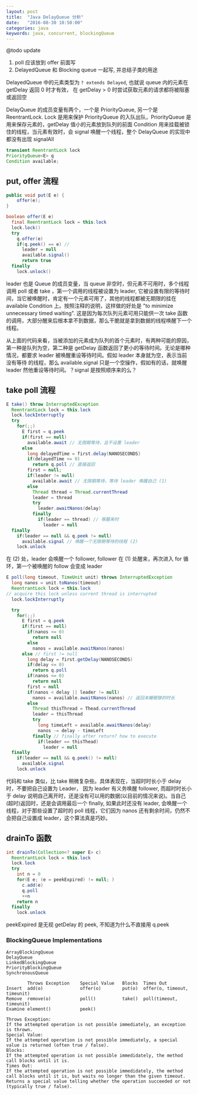 ```yaml
---
layout: post
title:  "Java DelayQueue 分析"
date:   "2016-08-30 10:50:00"
categories: java
keywords: java, concurrent, blockingQueue
---
```


@todo update

1. poll 应该放到 offer 前面写
2. DelayedQueue 和 Blocking queue 一起写, 并总结子类的用途

DelayedQueue 中的元素类型为 `? extends Delayed`, 也就说 queue 内的元素在 getDelay 返回 0 时才有效，
在 getDelay > 0 时尝试获取元素的请求都将被阻塞或返回空

DelayQueue 的成员变量有两个，一个是 PriorityQueue, 另一个是 ReentrantLock. Lock 是用来保护 PriorityQueue 的入队出队，PriorityQueue 是用来保存元素的，getDelay 值小的元素放到队列的前面
Condition 用来挂载被锁住的线程，当元素有效时，会 signal 唤醒一个线程，整个 DelayQueue 的实现中都没有出现 signalAll

```java
transient ReentrantLock lock
PriorityQueue<E> q
Condition available;
```

## put, offer 流程

```java
public void put(E e) {
    offer(e);
}

boolean offer(E e)
  final ReentrantLock lock = this.lock
  lock.lock()
  try    
    q.offer(e)
    if(q.peek() == e) //
      leader = null
      available.signal()
      return true
  finally
    lock.unlock()
```

leader 也是 Queue 的成员变量，当 queue 非空时，但元素不可用时，多个线程调用 poll 或者 take ，第一个调用的线程被设置为 leader, 它被设置有限的等待时间，当它被唤醒时，肯定有一个元素可用了，其他的线程都被无期限的挂在 available Condition 上。按照注释的说明，这样做的好处是 "to minimize unnecessary timed waiting". 这是因为每次队列元素可用只能供一次 take 函数的调用，大部分醒来后根本拿不到数据，那么干脆就是拿到数据的线程唤醒下一个线程。

从上面的代码来看，当被添加的元素成为队列的首个元素时，有两种可能的原因，第一种是队列为空，第二种是 getDelay 函数返回了更小的等待时间。无论是哪种情况，都要求 leader 被唤醒重设等待时间。假如 leader 本身就为空，表示当前没有等待
的线程，那么 available.signal 只是一个空操作，假如有的话，就唤醒 leader 然他重设等待时间。？signal 是按照顺序来的么？

## take poll 流程

```java
E take() throw InterruptedException
  ReentrantLock lock = this.lock
  lock.lockInterruptly
  try
    for(;;)
      E first = q.peek
      if(first == null)
        available.await // 无限期等待，且不设置 leader
      else
        long delayedTime = first.delay(NANOSECONDS)
        if(delayedTime <= 0)
          return q.poll // 直接返回
        first = null;
        if(leader != null)
          available.await // 无限期等待，等待 leader 唤醒自己 (1)
        else
          Thread thread = Thread.currentThread
          leader = thread
          try
            leader.awaitNanos(delay)
          finally
            if(leader == thread) // 等醒来时
              leader = null
  finally
    if(leader == null && q.peek != null)
      available.signal // 唤醒一个无限期等待的线程 (2)
    lock.unlock
```

在 (2) 处，leader 会唤醒一个 follower, follower 在 (1) 处醒来，再次进入 for 循环，第一个被唤醒的 follow 会变成 leader

```java
E poll(long timeout, TimeUnit unit) throws InterruptedException
  long nanos = unit.toNanos(timeout)
  ReentrantLock lock = this.lock
// acquire this lock unless current thread is interrupted
  lock.lockInterruptly

  try
    for(;;)
      E first = q.peek
      if(first == null)
        if(nanos <= 0)
          return null
        else
          nanos = available.awaitNanos(nanos)
      else // first != null
        long delay = first.getDelay(NANOSECONDS)
        if(delay <= 0)
          return q.poll
        if(nanos <= 0)
          return null
        first = null
        if(nanos < delay || leader != null)
          nanos = available.awaitNanos(nanos) // 返回未睡眠够的时长
        else
          Thread thisThread = Thead.currentThread
          leader = thisThread
          try
            long timeLeft = available.awaitNanos(delay)
            nanos -= delay - timeLeft
          finally // finally after return? how to execute
            if(leader == thisThead)
              leader = null
  finally
    if(leader == null && q.peek() != null)
      available.signal
    lock.unlock
```

代码和 take 类似，比 take 稍微复杂些。具体表现在，当超时时长小于 delay 时，不要把自己设置为 Leader， 因为 leader 有义务唤醒 follower, 而超时时长小于 delay 说明自己离开时，还是没有可以用的数据(以目前的情况来说)。当自己(超时)返回时，还是会调用最后一个 finally, 如果此时还没有 leader, 会唤醒一个线程，对于那些设置了超时的 poll 线程，它们因为 nanos 还有剩余时间，仍然不会把自己设置成 leader，这个算法真是巧妙。


## drainTo 函数

```java
int drainTo(Collection<? super E> c)
  ReentrantLock lock = this.lock
  lock.lock
  try
    int n = 0
    for(E e; (e = peekExpired) != null; )
      c.add(e)
      q.poll
      ++n
    return n
  finally
    lock.unlock
```

peekExpired 是无视 getDelay 的 peek, 不知道为什么不直接用 q.peek

### BlockingQueue Implementations

```
ArrayBlockingQueue
DelayQueue
LinkedBlockingQueue
PriorityBlockingQueue
SynchronousQueue
```

```
	    Throws Exception	Special Value	Blocks	Times Out
Insert	add(o)	            offer(o)	    put(o)	offer(o, timeout, timeunit)
Remove	remove(o)	        poll()	        take()	poll(timeout, timeunit)
Examine	element()	        peek()	 	 

Throws Exception: 
If the attempted operation is not possible immediately, an exception is thrown.
Special Value: 
If the attempted operation is not possible immediately, a special value is returned (often true / false).
Blocks: 
If the attempted operation is not possible immedidately, the method call blocks until it is.
Times Out: 
If the attempted operation is not possible immedidately, the method call blocks until it is, but waits no longer than the given timeout. Returns a special value telling whether the operation succeeded or not (typically true / false).
```


